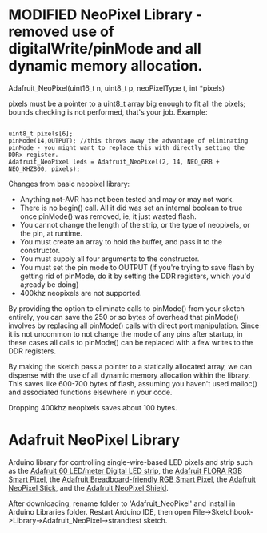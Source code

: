 # MODIFIED NeoPixel Library - removed use of digitalWrite/pinMode and all dynamic memory allocation. 

Adafruit_NeoPixel(uint16_t n, uint8_t p, neoPixelType t, int *pixels)

pixels must be a pointer to a uint8_t array big enough to fit all the pixels; bounds checking is not performed, that's your job. Example:

```

uint8_t pixels[6];
pinMode(14,OUTPUT); //this throws away the advantage of eliminating pinMode - you might want to replace this with directly setting the DDRx register. 
Adafruit_NeoPixel leds = Adafruit_NeoPixel(2, 14, NEO_GRB + NEO_KHZ800, pixels);

```

Changes from basic neopixel library:
* Anything not-AVR has not been tested and may or may not work. 
* There is no begin() call. All it did was set an internal boolean to true once pinMode() was removed, ie, it just wasted flash. 
* You cannot change the length of the strip, or the type of neopixels, or the pin, at runtime. 
* You must create an array to hold the buffer, and pass it to the constructor. 
* You must supply all four arguments to the constructor. 
* You must set the pin mode to OUTPUT (if you're trying to save flash by getting rid of pinMode, do it by setting the DDR registers, which you'd a;ready be doing)
* 400khz neopixels are not supported. 

By providing the option to eliminate calls to pinMode() from your sketch entirely, you can save the 250 or so bytes of overhead that pinMode() involves by replacing all pinMode() calls with direct port manipulation. Since it is not uncommon to not change the mode of any pins after startup, in these cases all calls to pinMode() can be replaced with a few writes to the DDR registers. 

By making the sketch pass a pointer to a statically allocated array, we can dispense with the use of all dynamic memory allocation within the library. This saves like 600-700 bytes of flash, assuming you haven't used malloc() and associated functions elsewhere in your code. 

Dropping 400khz neopixels saves about 100 bytes. 

# Adafruit NeoPixel Library

Arduino library for controlling single-wire-based LED pixels and strip such as the [Adafruit 60 LED/meter Digital LED strip][strip], the [Adafruit FLORA RGB Smart Pixel][flora], the [Adafruit Breadboard-friendly RGB Smart Pixel][pixel], the [Adafruit NeoPixel Stick][stick], and the [Adafruit NeoPixel Shield][shield].

After downloading, rename folder to 'Adafruit_NeoPixel' and install in Arduino Libraries folder. Restart Arduino IDE, then open File->Sketchbook->Library->Adafruit_NeoPixel->strandtest sketch.

[flora]:  http://adafruit.com/products/1060
[strip]:  http://adafruit.com/products/1138
[pixel]:  http://adafruit.com/products/1312
[stick]:  http://adafruit.com/products/1426
[shield]: http://adafruit.com/products/1430
